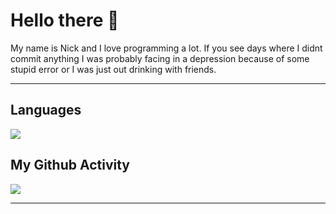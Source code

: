 # Hello there 👋

My name is Nick and I love programming a lot.
If you see days where I didnt commit anything I was probably facing in a depression because of some stupid error or I was just out drinking with friends.

---

## Languages
<img src="https://github-readme-stats.vercel.app/api/top-langs/?username=Copystrike&langs_count=8&layout=compact&theme=radical&show_icons=true&hide_title=true"/>

## My Github Activity
<img src="https://github-readme-stats.vercel.app/api?username=Copystrike&show_icons=true&theme=radical"/>

---

